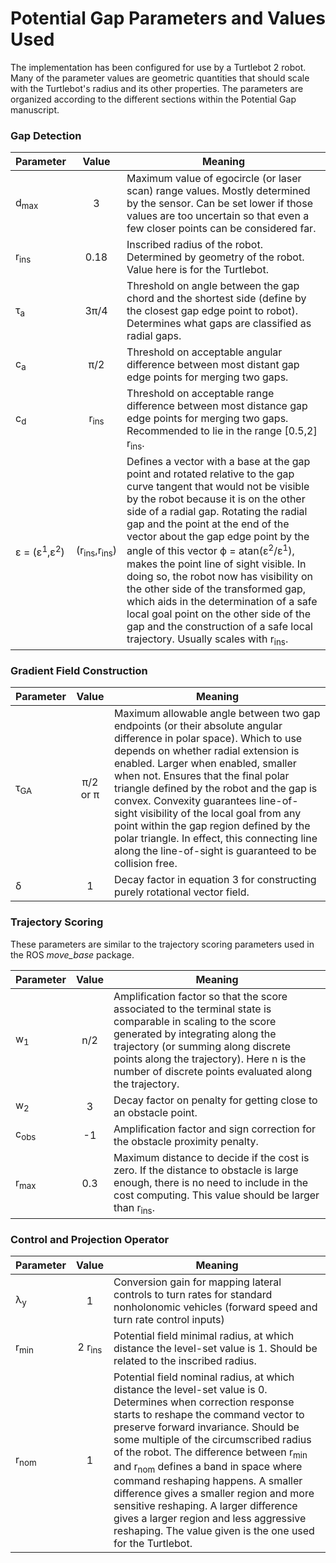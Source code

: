 # Potential Gap Parameters and Values Used

The implementation has been configured for use by a Turtlebot 2 robot. Many of the parameter values are geometric quantities that should scale with the Turtlebot's radius and its other properties. The parameters are organized according to the different sections within the Potential Gap manuscript.

### Gap Detection

| Parameter |        Value      | Meaning |
| --------- | :---------------: | ------- |
| d<sub>max</sub> | 3 | Maximum value of egocircle (or laser scan) range values. Mostly determined by the sensor. Can be set lower if those values are too uncertain so that even a few closer points can be considered far. |
| r<sub>ins</sub> | 0.18 | Inscribed radius of the robot. Determined by geometry of the robot. Value here is for the Turtlebot.  |
| &tau;<sub>a</sub> | 3&pi;/4 | Threshold on angle between the gap chord and the shortest side (define by the closest gap edge point to robot). Determines what gaps are classified as radial gaps. |
| c<sub>a</sub> | &pi;/2 | Threshold on acceptable angular difference between most distant gap edge points for merging two gaps. |
| c<sub>d</sub> | r<sub>ins</sub> | Threshold on acceptable range difference between most distance gap edge points for merging two gaps. Recommended to lie in the range  [0.5,2] r<sub>ins</sub>. |
| &epsilon; = (&epsilon;<sup>1</sup>,&epsilon;<sup>2</sup>) | (r<sub>ins</sub>,r<sub>ins</sub>) | Defines a vector with a base at the gap point and rotated relative to the gap curve tangent that would not be visible by the robot because it is on the other side of a radial gap. Rotating the radial gap and the point at the end of the vector about the gap edge point by the angle of this vector &#981; = atan(&epsilon;<sup>2</sup>/&epsilon;<sup>1</sup>), makes the point line of sight visible. In doing so, the robot now has visibility on the other side of the transformed gap, which aids in the determination of a safe local goal point on the other side of the gap and the construction of a safe local trajectory. Usually scales with r<sub>ins</sub>.|

### Gradient Field Construction
| Parameter |        Value      | Meaning |
| --------- | :---------------: | ------- |
| &tau;<sub>GA</sub> | &pi;/2 or &pi; | Maximum allowable angle between two gap endpoints (or their absolute angular difference in polar space). Which to use depends on whether radial extension is enabled. Larger when enabled, smaller when not. Ensures that the final polar triangle defined by the robot and the gap is convex. Convexity guarantees line-of-sight visibility of the local goal from any point within the gap region defined by the polar triangle. In effect, this connecting line along the line-of-sight is guaranteed to be collision free. |
| &delta; | 1 | Decay factor in equation 3 for constructing purely rotational vector field. |

### Trajectory Scoring
These parameters are similar to the trajectory scoring parameters used in the ROS _move\_base_ package.

| Parameter |        Value      | Meaning |
| --------- | :---------------: | ------- |
| w<sub>1</sub> | n/2 | Amplification factor so that the score associated to the terminal state is comparable in scaling to the score generated by integrating along the trajectory (or summing along discrete points along the trajectory). Here n is the number of discrete points evaluated along the trajectory. |
| w<sub>2</sub> | 3 | Decay factor on penalty for getting close to an obstacle point. |
| c<sub>obs</sub> | -1 | Amplification factor and sign correction for the obstacle proximity penalty. |
| r<sub>max</sub> | 0.3 | Maximum distance to decide if the cost is zero. If the distance to obstacle is large enough, there is no need to include in the cost computing. This value should be larger than r<sub>ins</sub>. |

### Control and Projection Operator

| Parameter |        Value      | Meaning |
| --------- | :---------------: | ------- |
| &lambda;<sub>y</sub> | 1 | Conversion gain for mapping lateral controls to turn rates for standard nonholonomic vehicles (forward speed and turn rate control inputs) |
| r<sub>min</sub> | 2 r<sub>ins</sub> | Potential field minimal radius, at which distance the level-set value is 1. Should be related to the inscribed radius. |
| r<sub>nom</sub> | 1 | Potential field nominal radius, at which distance the level-set value is 0. Determines when correction response starts to reshape the command vector to preserve forward invariance. Should be some multiple of the circumscribed radius of the robot. The difference between r<sub>min</sub> and r<sub>nom</sub> defines a band in space where command reshaping happens. A smaller difference gives a smaller region and more sensitive reshaping.  A larger difference gives a larger region and less aggressive reshaping. The value given is the one used for the Turtlebot. |

